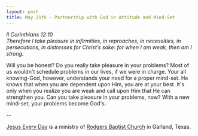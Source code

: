 ```yaml
---
layout: post
title: May 25th - Partnership with God in Attitude and Mind-Set
---
```


_II Corinthians 12:10  
Therefore I take pleasure in infirmities, in reproaches, in
necessities, in persecutions, in distresses for Christ&rsquo;s sake:
for when I am weak, then am I strong._

Will you be honest? Do you really take pleasure in your problems?
Most of us wouldn't schedule problems in our lives, if we were in
charge. Your all knowing-God, however, understands your need for a
proper mind-set. He knows that when you are dependent upon Him, you
are at your best. It's only when you realize you are weak and call
upon Him that He can strengthen you. Can you take pleasure in your
problems, now? With a new mind-set, your problems become God's.

 --

<a href=http://jesuseveryday.net>Jesus Every Day</a> is a ministry of <a href=http://rodgersbaptist.net>Rodgers Baptist Church</a> in Garland, Texas.
